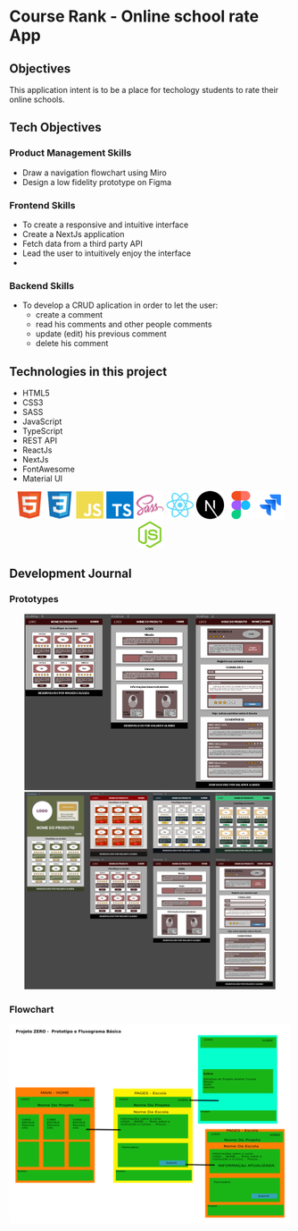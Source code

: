 # Course Rank - Online school rate App

## Objectives
  
This application intent is to be a place for techology students to rate their online schools.
  
## Tech Objectives
### Product Management Skills
- Draw a navigation flowchart using Miro
- Design a low fidelity prototype on Figma
  
### Frontend Skills
- To create a responsive and intuitive interface
- Create a NextJs application
- Fetch data from a third party API
- Lead the user to intuitively enjoy the interface
- 

### Backend Skills
- To develop a CRUD aplication in order to let the user:
  - create a comment
  - read his comments and other people comments
  - update (edit) his previous comment
  - delete his comment  

## Technologies in this project
- HTML5
- CSS3
- SASS
- JavaScript
- TypeScript
- REST API
- ReactJs
- NextJs
- FontAwesome
- Material UI
  
<div align="center" style="display: inline-block;">
<img title="HTML5" width="50" src="https://raw.githubusercontent.com/devicons/devicon/master/icons/html5/html5-original.svg">
<img title="CSS#" width="50" src="https://raw.githubusercontent.com/devicons/devicon/master/icons/css3/css3-original.svg">
<img title="JavaScript" width="50" src="https://raw.githubusercontent.com/devicons/devicon/master/icons/javascript/javascript-plain.svg">
<img title="TypeScript" width="50" src="https://raw.githubusercontent.com/devicons/devicon/master/icons/typescript/typescript-plain.svg">  
<img title="SASS - SCSS" width="50" src="https://raw.githubusercontent.com/devicons/devicon/master/icons/sass/sass-original.svg">
<img title="React" width="50" src="https://raw.githubusercontent.com/devicons/devicon/master/icons/react/react-original.svg">
<img title="Next" width="50" src="https://raw.githubusercontent.com/devicons/devicon/master/icons/nextjs/nextjs-original.svg">
<img title="Figma" width="50" src="https://raw.githubusercontent.com/devicons/devicon/master/icons/figma/figma-original.svg">
<img title="Jira" width="50" src="https://raw.githubusercontent.com/devicons/devicon/master/icons/jira/jira-original.svg">
<img title="node.js" width="50" src="https://raw.githubusercontent.com/devicons/devicon/master/icons/nodejs/nodejs-original.svg">  
</div>
  
## Development Journal  
   
### Prototypes

<div align="center">
<img width="450px" heigth="350px" src="prototype1.jpeg">
<img heigth="350px" width="450px"  src="prototype2.jpeg">
</div>

### Flowchart

<div align="center">
<img width="580px" src="fluxogramaZero.png">
</div>

